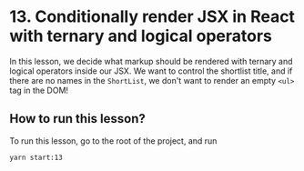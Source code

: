 # 13. Conditionally render JSX in React with ternary and logical operators

In this lesson, we decide what markup should be rendered with ternary and logical operators inside our JSX. We want to control the shortlist title, and if there are no names in the `ShortList`, we don't want to render an empty `<ul>` tag in the DOM!

## How to run this lesson?

To run this lesson, go to the root of the project, and run

`yarn start:13`
